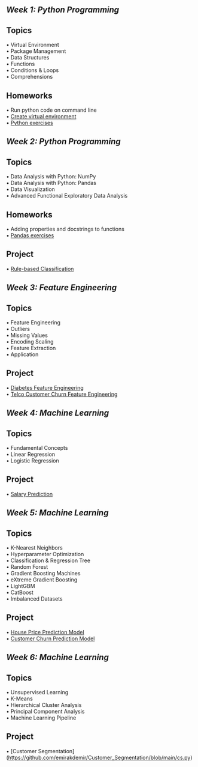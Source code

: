
## *Week 1: Python Programming*

## **Topics**

• Virtual Environment <br/>
• Package Management <br/>
• Data Structures <br/>
• Functions <br/>
• Conditions & Loops <br/>
• Comprehensions <br/>
## Homeworks
• Run python code on command line <br/>
• [Create virtual environment](https://github.com/emirakdemir/Miuul-Machine-Learning-Bootcamp/blob/main/1-Python%20for%20Data%20Science/VirtualEnvironment.py) <br/>
• [Python exercises](https://github.com/emirakdemir/Miuul-Machine-Learning-Bootcamp/blob/main/1-Python%20for%20Data%20Science/assignment.py)


## *Week 2: Python Programming*

## **Topics**
• Data Analysis with Python: NumPy <br/>
• Data Analysis with Python: Pandas <br/>
• Data Visualization <br/>
• Advanced Functional Exploratory Data Analysis <br/>
## Homeworks
• Adding properties and docstrings to functions<br/>
• [Pandas exercises](https://github.com/emirakdemir/Miuul-Machine-Learning-Bootcamp/blob/main/2-%20Data%20Analysis%20With%20Python/pandasPractices.py)

## Project 
• [Rule-based Classification](https://github.com/emirakdemir/Miuul-Machine-Learning-Bootcamp/blob/main/2-%20Data%20Analysis%20With%20Python/Kural%20Tabanl%C4%B1%20S%C4%B1n%C4%B1fland%C4%B1rma%20ile%20Potansiyel%20M%C3%BC%C5%9Fteri%20Getirisi%20Hesaplama/ktsipmgh.py)


## *Week 3: Feature Engineering*

## **Topics**
• Feature Engineering <br/>
• Outliers <br/>
• Missing Values <br/>
• Encoding Scaling <br/>
• Feature Extraction <br/>
• Application <br/>

## Project
• [Diabetes Feature Engineering](https://github.com/emirakdemir/diabetesAnalysis/blob/main/diabetesAnalysis.ipynb)<br/>
• [Telco Customer Churn Feature Engineering](https://github.com/emirakdemir/Telco-Customer-Churn-Feature-Engineering/blob/main/tccfe.ipynb)


## *Week 4: Machine Learning*

## **Topics**
• Fundamental Concepts <br/>
• Linear Regression <br/>
• Logistic Regression <br/>

## Project
• [Salary Prediction](https://github.com/emirakdemir/Salary-Prediction/blob/main/prediction.py)


## *Week 5: Machine Learning*
## **Topics**
• K-Nearest Neighbors<br/>
• Hyperparameter Optimization<br/>
• Classification & Regression Tree<br/>
• Random Forest<br/>
• Gradient Boosting Machines<br/>
• eXtreme Gradient Boosting<br/>
• LightGBM<br/>
• CatBoost<br/>
• Imbalanced Datasets<br/>

## Project
• [House Price Prediction Model](https://github.com/emirakdemir/House-Price/blob/main/hp.py)<br/>
• [Customer Churn Prediction Model](https://github.com/emirakdemir/Telco-Churn/blob/main/tC.py)


## *Week 6: Machine Learning*
## **Topics**
• Unsupervised Learning<br/>
• K-Means<br/>
• Hierarchical Cluster Analysis<br/>
• Principal Component Analysis<br/>
• Machine Learning Pipeline<br/>

## Project
• [Customer Segmentation] (https://github.com/emirakdemir/Customer_Segmentation/blob/main/cs.py)
